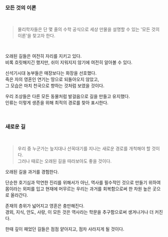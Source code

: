 
<br>

### 모든 것의 이론

<br>

> 물리학자들은 단 몇 줄의 수학 공식으로 세상 만물을 설명할 수 있는 '모든 것의 이론'을 찾고자 한다.

<br>

오래된 길들은 여전히 자리를 지키고 있다.<br>
비록 흐릿해지긴 했지만, 쉬이 지워지지 않기에 여전히 알아볼 수 있다.<br>

신석기시대 농부들은 매장보다는 화장을 선호했다.<br>
죽은 자의 영혼인 연기는 땅으로 되돌아오지 않았고,<br>
그 모습은 마치 천국으로 향하는 것처럼 보였을 것이다.<br>

우리 조상들은 다른 모든 동물처럼 발걸음으로 길을 만들고 유지했다.<br>
인류는 이렇게 생존을 위해 최적의 경로를 찾아 표시한다.<br>

<br>

### 새로운 길

<br>

> 우리 중 누군가는 늪지대나 산꼭대기를 지나는 새로운 경로를 개척해야 할 것이다.<br>그러나 때로는 오래된 길을 따라보아도 좋을 것이다.<br>

오래된 길을 과거를 경험한다.<br>

단순한 호기심과 막연한 진리를 위해서가 아닌, 역사를 필수적인 것으로 만들기 위하여<br>
몸이라는 외피를 입고 현재에 머무르는 우리는 과거를 회복함으로써 한 차원 높은 곳으로 올라간다.<br>

존재의 층위가 넓어지고 영혼은 충만해진다.<br>
경외, 지식, 안도, 사랑, 이 모든 것은 역사라는 학문을 추구함으로써 생겨나거나 더 커진다.<br>

한때 깊이 패었던 길들은 점점 얕아지고, 점차 사라지게 될 것이다.
